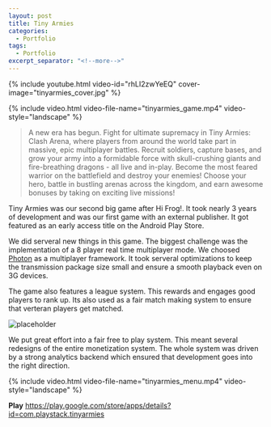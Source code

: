 ```yaml
---
layout: post
title: Tiny Armies
categories:
  - Portfolio
tags:
  - Portfolio
excerpt_separator: "<!--more-->"
---
```


{% include youtube.html video-id="rhLI2zwYeEQ" cover-image="tinyarmies_cover.jpg" %}

{% include video.html video-file-name="tinyarmies_game.mp4" video-style="landscape" %}

> A new era has begun. Fight for ultimate supremacy in Tiny Armies: Clash Arena, where players from around the world take part in massive, epic multiplayer battles.
> Recruit soldiers, capture bases, and grow your army into a formidable force with skull-crushing giants and fire-breathing dragons - all live and in-play.
>Become the most feared warrior on the battlefield and destroy your enemies! Choose your hero, battle in bustling arenas across the kingdom, and earn awesome bonuses by taking on exciting live missions!

Tiny Armies was our second big game after Hi Frog!. It took nearly 3 years of development and was our first game with an external publisher. It got featured as an early access title on the Android Play Store.

We did serveral new things in this game. The biggest challenge was the implementation of a 8 player real time multiplayer mode. We choosed [Photon](https://www.photonengine.com/) as a multiplayer framework. It took serveral optimizations to keep the transmission package size small and ensure a smooth playback even on 3G devices.

The game also features a league system. This rewards and engages good players to rank up. Its also used as a fair match making system to ensure that verteran players get matched.

![placeholder]({{site.baseurl}}/assets/images/tinyarmies_assets.jpg "Assets")

We put great effort into a fair free to play system. This meant several redesigns of the entire monetization system. The whole system was driven by a strong analytics backend which ensured that development goes into the right direction.

{% include video.html video-file-name="tinyarmies_menu.mp4" video-style="landscape" %}


**Play** 
<https://play.google.com/store/apps/details?id=com.playstack.tinyarmies>